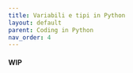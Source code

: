 ```yaml
---
title: Variabili e tipi in Python
layout: default
parent: Coding in Python
nav_order: 4
---
```


#### WIP